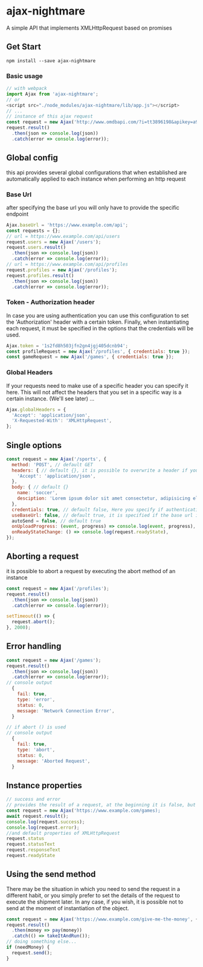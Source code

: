 # ajax-nightmare
A simple API that implements XMLHttpRequest based on promises

## Get Start
    npm install --save ajax-nightmare
### Basic usage
```js
// with webpack
import Ajax from 'ajax-nightmare';
// or
<script src="./node_modules/ajax-nightmare/lib/app.js"></script>
// ...
// instance of this ajax request
const request = new Ajax('http://www.omdbapi.com/?i=tt3896198&apikey=a95b5205');
request.result()
  .then(json => console.log(json))
  .catch(error => console.log(error));
```
## Global config
this api provides several global configurations that when established are automatically applied to each instance when performing an http request

### Base Url
after specifying the base url you will only have to provide the specific endpoint
```js
Ajax.baseUrl = 'https://www.example.com/api';
const requests = {};
// url = https://www.example.com/api/users
request.users = new Ajax('/users');
request.users.result()
  .then(json => console.log(json))
  .catch(error => console.log(error));
// url = https://www.example.com/api/profiles
request.profiles = new Ajax('/profiles');
request.profiles.result()
  .then(json => console.log(json))
  .catch(error => console.log(error));
```
### Token - Authorization header
In case you are using authentication you can use this configuration to set the 'Authorization' header with a certain token.
Finally, when instantiating each request, it must be specified in the options that the credentials will be used.
```js
Ajax.token = '1s2fd8h503jfn2gn4jgj405dcnb94';
const profileRequest = new Ajax('/profiles', { credentials: true });
const gameRequest = new Ajax('/games', { credentials: true });
```
### Global Headers
If your requests need to make use of a specific header you can specify it here. This will not affect the headers that you set in a specific way is a certain instance. (We'll see later) ...

```js
Ajax.globalHeaders = {
  'Accept': 'application/json',
  'X-Requested-With': 'XMLHttpRequest',
};
```
## Single options
```js
const request = new Ajax('/sports', {
  method: 'POST', // default GET
  headers: { // default {}, it is possible to overwrite a header if you have already set it in the global headers
    'Accept': 'application/json',
  },
  body: { // default {} 
    name: 'soccer',
    desciption: 'Lorem ipsum dolor sit amet consectetur, adipisicing elit.',
  },
  credentials: true, // default false, Here you specify if authentication using the token is used
  useBaseUrl: false, // default true, it is specified if the base url is used or not
  autoSend = false, // default true 
  onUploadProgress: (event, progress) => console.log(event, progress),
  onReadyStateChange: () => console.log(request.readyState),
});
```

## Aborting a request
it is possible to abort a request by executing the abort method of an instance
```js
const request = new Ajax('/profiles');
request.result()
  .then(json => console.log(json))
  .catch(error => console.log(error));

setTimeout(() => {
  request.abort();
}, 2000);
```
## Error handling
```js
const request = new Ajax('/games');
request.result()
  .then(json => console.log(json))
  .catch(error => console.log(error));
// console output
  {
    fail: true,
    type: 'error',
    status: 0,
    message: 'Network Connection Error',
  }

// if abort () is used
// console output
  {
    fail: true,
    type: 'abort',
    status: 0,
    message: 'Aborted Request',
  }
```
## Instance properties
```js
// success and error
// provides the result of a request, at the beginning it is false, but when the information arrives its value is changed
const request = new Ajax('https://www.example.com/games);
await request.result();
console.log(request.success);
console.log(request.error);
//and default properties of XMLHttpRequest
request.status
request.statusText
request.responseText
request.readyState
```
## Using the send method
There may be the situation in which you need to send the request in a different habit,
or you simply prefer to set the details of the request to execute the shipment later.
In any case, if you wish, it is possible not to send at the moment of instantiation of the object.
```js
const request = new Ajax('https://www.example.com/give-me-the-money', { autoSend: false });
request.result()
  .then(money => pay(money))
  .catch(() => takeItAndRun());
// doing something else...
if (needMoney) {
  request.send();
}
```
